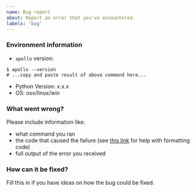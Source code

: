 ```yaml
---
name: Bug report
about: Report an error that you've encountered.
labels: 'bug'
---
```

### Environment information

* `apollo` version:

```
$ apollo --version
# ...copy and paste result of above command here...
```

* Python Version: x.x.x
* OS: osx/linux/win

### What went wrong?

Please include information like:

* what command you ran
* the code that caused the failure (see [this link](https://help.github.com/articles/basic-writing-and-formatting-syntax/) for help with formatting code)
* full output of the error you received

### How can it be fixed?

Fill this in if you have ideas on how the bug could be fixed.
